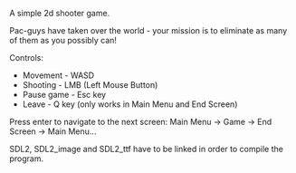 A simple 2d shooter game.

Pac-guys have taken over the world - your mission is to eliminate as many of them as you possibly can!

Controls:
- Movement - WASD
- Shooting - LMB (Left Mouse Button)
- Pause game - Esc key
- Leave - Q key (only works in Main Menu and End Screen)

Press enter to navigate to the next screen:
Main Menu -> Game -> End Screen -> Main Menu...

SDL2, SDL2_image and SDL2_ttf have to be linked in order to compile the program.
